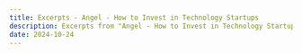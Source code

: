 ```yaml
---
title: Excerpts - Angel - How to Invest in Technology Startups
description: Excerpts from "Angel - How to Invest in Technology Startups" by Jason Calacanis
date: 2024-10-24
---
```

